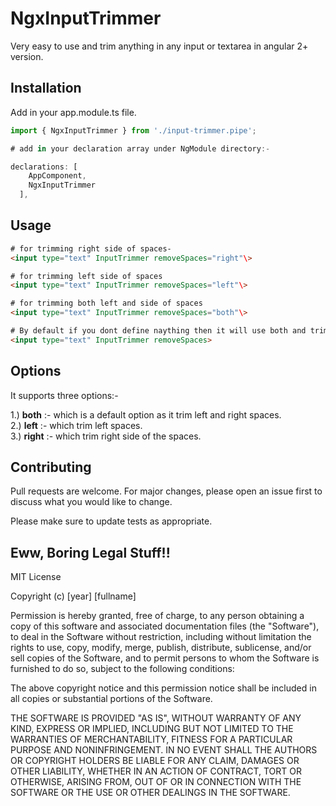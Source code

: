 # NgxInputTrimmer

Very easy to use and trim anything in any input or textarea in angular 2+ version. 

## Installation

Add in your app.module.ts file.

```javascript
import { NgxInputTrimmer } from './input-trimmer.pipe';

# add in your declaration array under NgModule directory:-

declarations: [
    AppComponent,
    NgxInputTrimmer
  ],

```

## Usage

```html
# for trimming right side of spaces-
<input type="text" InputTrimmer removeSpaces="right"\>

# for trimming left side of spaces
<input type="text" InputTrimmer removeSpaces="left"\>

# for trimming both left and side of spaces 
<input type="text" InputTrimmer removeSpaces="both"\>

# By default if you dont define naything then it will use both and trim left and right side spaces
<input type="text" InputTrimmer removeSpaces>

```

## Options

It supports three options:-

1.) **both** :- which is a default option as it trim left and right spaces.\
2.) **left** :- which trim left spaces.\
3.) **right** :- which trim right side of the spaces.

## Contributing
Pull requests are welcome. For major changes, please open an issue first to discuss what you would like to change.

Please make sure to update tests as appropriate.

## Eww, Boring Legal Stuff!!
MIT License

Copyright (c) [year] [fullname]

Permission is hereby granted, free of charge, to any person obtaining a copy
of this software and associated documentation files (the "Software"), to deal
in the Software without restriction, including without limitation the rights
to use, copy, modify, merge, publish, distribute, sublicense, and/or sell
copies of the Software, and to permit persons to whom the Software is
furnished to do so, subject to the following conditions:

The above copyright notice and this permission notice shall be included in all
copies or substantial portions of the Software.

THE SOFTWARE IS PROVIDED "AS IS", WITHOUT WARRANTY OF ANY KIND, EXPRESS OR
IMPLIED, INCLUDING BUT NOT LIMITED TO THE WARRANTIES OF MERCHANTABILITY,
FITNESS FOR A PARTICULAR PURPOSE AND NONINFRINGEMENT. IN NO EVENT SHALL THE
AUTHORS OR COPYRIGHT HOLDERS BE LIABLE FOR ANY CLAIM, DAMAGES OR OTHER
LIABILITY, WHETHER IN AN ACTION OF CONTRACT, TORT OR OTHERWISE, ARISING FROM,
OUT OF OR IN CONNECTION WITH THE SOFTWARE OR THE USE OR OTHER DEALINGS IN THE
SOFTWARE.
